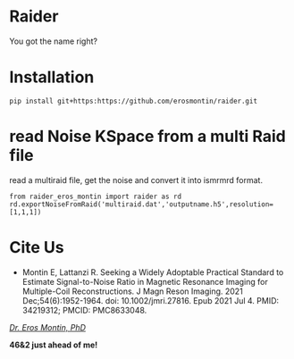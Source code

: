 # Raider
You got the name right?
# Installation
```
pip install git+https:https://github.com/erosmontin/raider.git
```
# read Noise KSpace from a multi Raid file
read a multiraid file, get the noise and convert it into ismrmrd format.


```
from raider_eros_montin import raider as rd
rd.exportNoiseFromRaid('multiraid.dat','outputname.h5',resolution=[1,1,1])

```

# Cite Us
- Montin E, Lattanzi R. Seeking a Widely Adoptable Practical Standard to Estimate Signal-to-Noise Ratio in Magnetic Resonance Imaging for Multiple-Coil Reconstructions. J Magn Reson Imaging. 2021 Dec;54(6):1952-1964. doi: 10.1002/jmri.27816. Epub 2021 Jul 4. PMID: 34219312; PMCID: PMC8633048.


[*Dr. Eros Montin, PhD*](http://me.biodimensional.com)

**46&2 just ahead of me!**
